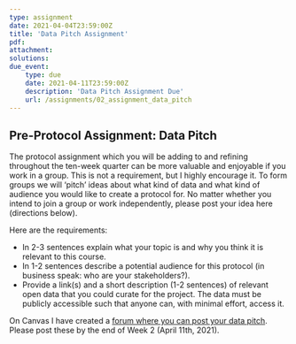 ```yaml
---
type: assignment
date: 2021-04-04T23:59:00Z
title: 'Data Pitch Assignment'
pdf:
attachment:
solutions:
due_event: 
    type: due
    date: 2021-04-11T23:59:00Z
    description: 'Data Pitch Assignment Due'
    url: /assignments/02_assignment_data_pitch
---
```

## Pre-Protocol Assignment: Data Pitch

The protocol assignment which you will be adding to and refining throughout the ten-week quarter can be more valuable and enjoyable if you work in a group. This is not a requirement, but I highly encourage it. To form groups we will ‘pitch’ ideas about what kind of data and what kind of audience you would like to create a protocol for. No matter whether you intend to join a group or work independently, please post your idea here (directions below).

Here are the requirements:
- In 2-3 sentences explain what your topic is and why you think it is relevant to this course.
- In 1-2 sentences describe a potential audience for this protocol (in business speak: who are your stakeholders?).
- Provide a link(s) and a short description (1-2 sentences) of relevant open data that you could curate for the project. The data must be publicly accessible such that anyone can, with minimal effort, access it.

On Canvas I have created a [forum where you can post your data pitch](https://canvas.uw.edu/courses/1465297/discussion_topics/6135517). Please post these by the end of Week 2 (April 11th, 2021).  
